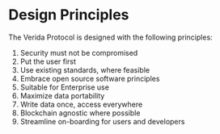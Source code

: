# Design Principles

The Verida Protocol is designed with the following principles:

1. Security must not be compromised
2. Put the user first
3. Use existing standards, where feasible
4. Embrace open source software principles
5. Suitable for Enterprise use
6. Maximize data portability
7. Write data once, access everywhere
8. Blockchain agnostic where possible
9. Streamline on-boarding for users and developers
